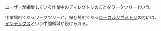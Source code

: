 

ユーザーが編集している作業中のディレクトリのことをワークツリーという。

作業場所であるワークツリーと、保存場所である[ローカルリポジトリ](ローカルリポジトリ.md)の間には、[インデックス](インデックス.md)という中間領域が設けられる。

